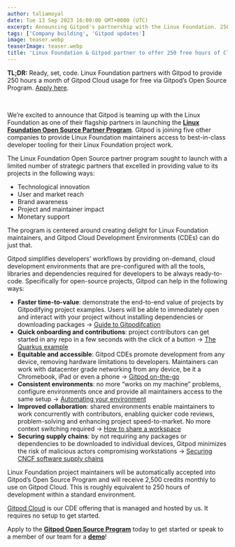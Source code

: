 ```yaml
---
author: taliamoyal
date: Tue 13 Sep 2023 16:00:00 GMT+0000 (UTC)
excerpt: Announcing Gitpod's partnership with the Linux Foundation. 250 hours per month free for Linux Foundation project maintainers.
tags: ['Company building', 'Gitpod updates']
image: teaser.webp
teaserImage: teaser.webp
title: 'Linux Foundation & Gitpod partner to offer 250 free hours of Cloud Development Environments monthly'
---
```


<script>
	import QuotesBlog from '$lib/components/quotes-blog.svelte';
	import { linuxfoundation_quotes } from '$lib/contents/blog';
</script>

**TL;DR:** Ready, set, code. Linux Foundation partners with Gitpod to provide 250 hours a month of Gitpod Cloud usage for free via Gitpod’s Open Source Program. [Apply here](/discover/opensource).

<br/>

We’re excited to announce that Gitpod is teaming up with the Linux Foundation as one of their flagship partners in launching the [**Linux Foundation Open Source Partner Program**](https://www.linuxfoundation.org/projects/partnerships). Gitpod is joining five other companies to provide Linux Foundation maintainers access to best-in-class developer tooling for their Linux Foundation project work.

The Linux Foundation Open Source partner program sought to launch with a limited number of strategic partners that excelled in providing value to its projects in the following ways:

-   Technological innovation
-   User and market reach
-   Brand awareness
-   Project and maintainer impact
-   Monetary support

The program is centered around creating delight for Linux Foundation maintainers, and Gitpod Cloud Development Environments (CDEs) can do just that.

Gitpod simplifies developers’ workflows by providing on-demand, cloud development environments that are pre-configured with all the tools, libraries and dependencies required for developers to be always ready-to-code. Specifically for open-source projects, Gitpod can help in the following ways:

-   **Faster time-to-value**: demonstrate the end-to-end value of projects by Gitpodifying project examples. Users will be able to immediately open and interact with your project without installing dependencies or downloading packages → [Guide to Gitpodifcation](https://www.gitpod.io/guides/gitpodify)
-   **Quick onboarding and contributions**: project contributors can get started in any repo in a few seconds with the click of a button → [The Quarkus example](https://www.youtube.com/watch?v=xavCCZyVlGg)
-   **Equitable and accessible**: Gitpod CDEs promote development from any device, removing hardware limitations to developers. Maintainers can work with datacenter grade networking from any device, be it a Chromebook, iPad or even a phone → [Gitpod on-the-go](https://www.youtube.com/watch?v=pS22i4vFxyk)
-   **Consistent environments**: no more “works on my machine” problems, configure environments once and provide all maintainers access to the same setup → [Automating your environment](https://www.youtube.com/watch?v=E95oV_iqUtI)
-   **Improved collaboration**: shared environments enable maintainers to work concurrently with contributors, enabling quicker code reviews, problem-solving and enhancing project speed-to-market. No more context switching required → [How to share a workspace](https://www.youtube.com/watch?v=HcKlXfKpolM)
-   **Securing supply chains**: by not requiring any packages or dependencies to be downloaded to individual devices, Gitpod minimizes the risk of malicious actors compromising workstations → [Securing CNCF software supply chains](https://www.gitpod.io/blog/securing-cncf-software-supply-chains-with-cd-es)

<QuotesBlog quotes={linuxfoundation_quotes} class="my-small mx-auto text-sm" />

Linux Foundation project maintainers will be automatically accepted into Gitpod’s Open Source Program and will receive 2,500 credits monthly to use on Gitpod Cloud. This is roughly equivalent to 250 hours of development within a standard environment.

[Gitpod Cloud](/cloud) is our CDE offering that is managed and hosted by us. It requires no setup to get started.

Apply to the [**Gitpod Open Source Program**](/discover/opensource) today to get started or speak to a member of our team for a [**demo**](/contact/get-demo)!
